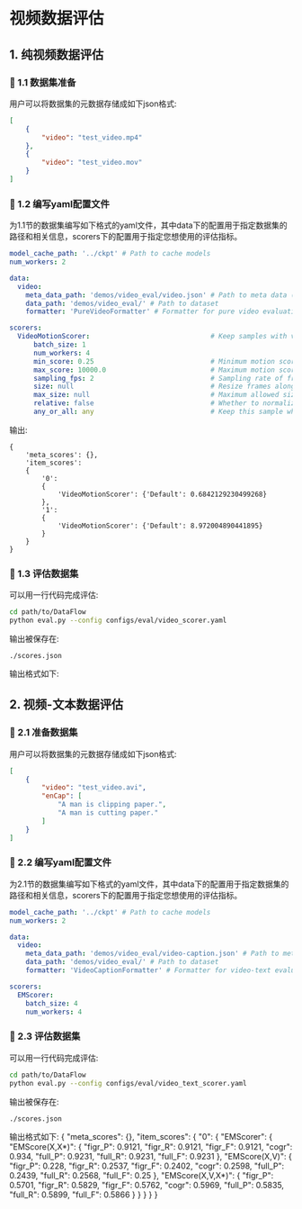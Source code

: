 # 视频数据评估

## 1. 纯视频数据评估

### 👀 1.1 数据集准备
用户可以将数据集的元数据存储成如下json格式:
```json
[
    {
        "video": "test_video.mp4"
    },
    {
        "video": "test_video.mov"
    }
]
```


### 🌟 1.2 编写yaml配置文件

为1.1节的数据集编写如下格式的yaml文件，其中data下的配置用于指定数据集的路径和相关信息，scorers下的配置用于指定您想使用的评估指标。
```yaml
model_cache_path: '../ckpt' # Path to cache models
num_workers: 2

data:
  video:
    meta_data_path: 'demos/video_eval/video.json' # Path to meta data (mainly for image or video data)
    data_path: 'demos/video_eval/' # Path to dataset
    formatter: 'PureVideoFormatter' # Formatter for pure video evaluation

scorers:
  VideoMotionScorer:                              # Keep samples with video motion scores within a specific range.
      batch_size: 1
      num_workers: 4
      min_score: 0.25                             # Minimum motion score to keep samples
      max_score: 10000.0                          # Maximum motion score to keep samples
      sampling_fps: 2                             # Sampling rate of frames per second to compute optical flow
      size: null                                  # Resize frames along the smaller edge before computing optical flow, or a sequence like (h, w)
      max_size: null                              # Maximum allowed size for the longer edge of resized frames
      relative: false                             # Whether to normalize the optical flow magnitude to [0, 1], relative to the frame's diagonal length
      any_or_all: any                             # Keep this sample when any/all videos meet the filter condition
```
输出:
```
{
    'meta_scores': {}, 
    'item_scores': 
    {
        '0': 
        {
            'VideoMotionScorer': {'Default': 0.6842129230499268}
        }, 
        '1': 
        {
            'VideoMotionScorer': {'Default': 8.972004890441895}
        }
    }
}
```

### 💪 1.3 评估数据集
可以用一行代码完成评估:
```bash
cd path/to/DataFlow
python eval.py --config configs/eval/video_scorer.yaml
```
输出被保存在:
```
./scores.json
```
输出格式如下:

## 2. 视频-文本数据评估

### 👀 2.1 准备数据集

用户可以将数据集的元数据存储成如下json格式:

```json
[
    {
        "video": "test_video.avi",
        "enCap": [
            "A man is clipping paper.", 
            "A man is cutting paper."
        ]
    }
]
```

### 🌟 2.2 编写yaml配置文件
为2.1节的数据集编写如下格式的yaml文件，其中data下的配置用于指定数据集的路径和相关信息，scorers下的配置用于指定您想使用的评估指标。

```yaml
model_cache_path: '../ckpt' # Path to cache models
num_workers: 2

data:
  video:
    meta_data_path: 'demos/video_eval/video-caption.json' # Path to meta data (mainly for image or video data)
    data_path: 'demos/video_eval/' # Path to dataset
    formatter: 'VideoCaptionFormatter' # Formatter for video-text evaluation

scorers:
  EMScorer:
    batch_size: 4
    num_workers: 4
```

### 💪 2.3 评估数据集
可以用一行代码完成评估:
```bash
cd path/to/DataFlow
python eval.py --config configs/eval/video_text_scorer.yaml
```
输出被保存在:
```
./scores.json
```
输出格式如下:
{
    "meta_scores": {},
    "item_scores": {
        "0": {
            "EMScorer": {
                "EMScore(X,X*)": {
                    "figr_P": 0.9121,
                    "figr_R": 0.9121,
                    "figr_F": 0.9121,
                    "cogr": 0.934,
                    "full_P": 0.9231,
                    "full_R": 0.9231,
                    "full_F": 0.9231
                },
                "EMScore(X,V)": {
                    "figr_P": 0.228,
                    "figr_R": 0.2537,
                    "figr_F": 0.2402,
                    "cogr": 0.2598,
                    "full_P": 0.2439,
                    "full_R": 0.2568,
                    "full_F": 0.25
                },
                "EMScore(X,V,X*)": {
                    "figr_P": 0.5701,
                    "figr_R": 0.5829,
                    "figr_F": 0.5762,
                    "cogr": 0.5969,
                    "full_P": 0.5835,
                    "full_R": 0.5899,
                    "full_F": 0.5866
                }
            }
        }
    }
}
```
